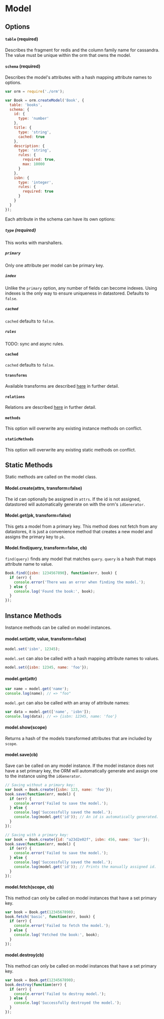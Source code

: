 Model
=====


Options
-------

#### `table` (required)
Describes the fragment for redis and the column family name for cassandra. The value must be unique within the orm that owns the model.

#### `schema` (required)
Describes the model's attributes with a hash mapping attribute names to options.

```js
var orm = require('./orm');

var Book = orm.createModel('Book', {
  table: 'books',
  schema: {
    id: {
      type: 'number'
    },
    title: {
      type: 'string',
      cached: true
    },
    description: {
      type: 'string',
      rules: {
        required: true,
        max: 10000
      }
    },
    isbn: {
      type: 'integer',
      rules: {
        required: true
      }
    }
  }
});
```

Each attribute in the schema can have its own options:

##### `type` (required)
This works with marshallers.

##### `primary`
Only one attribute per model can be primary key.

##### `index`
Unlike the `primary` option, any number of fields can become indexes. Using indexes is the only way to ensure uniqueness in datastored. Defaults to `false`.

##### `cached`
`cached` defaults to `false`.

##### `rules`
TODO: sync and async rules.

#### `cached`
`cached` defaults to `false`.

#### `transforms`
Available transforms are described [here](transforms.md) in further detail.

#### `relations`
Relations are described [here](relations.md) in further detail.

#### `methods`
This option will overwrite any existing instance methods on conflict.

#### `staticMethods`
This option will overwrite any existing static methods on conflict.


Static Methods
--------------
Static methods are called on the model class.

#### Model.create(attrs, transform=false)
The id can optionally be assigned in `attrs`. If the id is not assigned, datastored will automatically generate on with the orm's `idGenerator`.

#### Model.get(pk, transform=false)
This gets a model from a primary key. This method does not fetch from any datastores, it is just a convenience method that creates a new model and assigns the primary key to `pk`.

#### Model.find(query, transform=false, cb)
`find(query)` finds any model that matches `query`. `query` is a hash that maps attribute name to value.

```js
Book.find({isbn: 1234567890}, function(err, book) {
  if (err) {
    console.error('There was an error when finding the model.');
  } else {
    console.log('Found the book:', book);
  }
});
```


Instance Methods
----------------
Instance methods can be called on model instances.

#### model.set(attr, value, transform=false)
```js
model.set('isbn', 12345);
```

`model.set` can also be called with a hash mapping attribute names to values.

```js
model.set({isbn: 12345, name: 'foo'});
```

#### model.get(attr)
```js
var name = model.get('name');
console.log(name); // => "foo"
```

`model.get` can also be called with an array of attribute names:

```js
var data = model.get(['name', 'isbn']);
console.log(data); // => {isbn: 12345, name: 'foo'}
```

#### model.show(scope)
Returns a hash of the models transformed attributes that are included by `scope`.

#### model.save(cb)
Save can be called on any model instance. If the model instance does not have a set primary key, the ORM will automatically generate and assign one to the instance using the `idGenerator`.

```js
// Saving without a primary key:
var book = Book.create({isbn: 123, name: 'foo'});
book.save(function(err, model) {
  if (err) {
    console.error('Failed to save the model.');
  } else {
    console.log('Successfully saved the model.');
    console.log(model.get('id')); // An id is automatically generated.
  }
});

// Saving with a primary key:
var book = Book.create({id: "a23d2e02f", isbn: 456, name: 'bar'});
book.save(function(err, model) {
  if (err) {
    console.error('Failed to save the model.');
  } else {
    console.log('Successfully saved the model.');
    console.log(model.get('id')); // Prints the manually assigned id.
  }
});
```

#### model.fetch(scope, cb)
This method can only be called on model instances that have a set primary key.

```js
var book = Book.get(1234567890);
book.fetch('basic', function(err, book) {
  if (err) {
    console.error('Failed to fetch the model.');
  } else {
    console.log('Fetched the book:', book);
  }
});
```

#### model.destroy(cb)
This method can only be called on model instances that have a set primary key.

```js
var book = Book.get(1234567890);
book.destroy(function(err) {
  if (err) {
    console.error('Failed to destroy model.');
  } else {
    console.log('Successfully destroyed the model.');
  }
});
```
